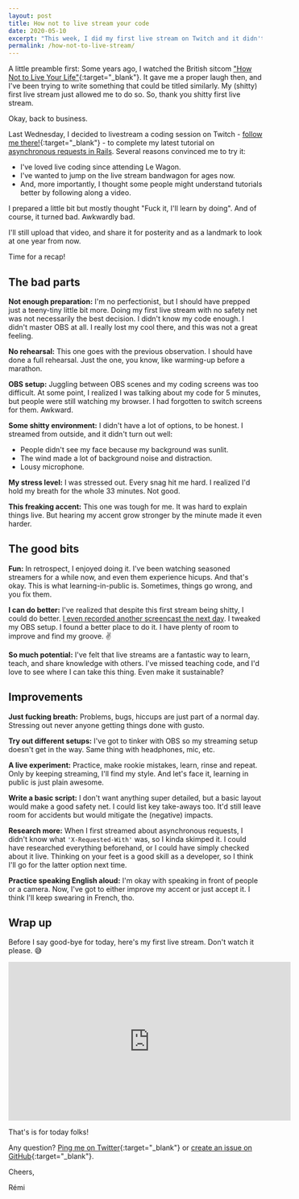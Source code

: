 ```yaml
---
layout: post
title: How not to live stream your code
date: 2020-05-10
excerpt: "This week, I did my first live stream on Twitch and it didn't turn out so well (to say the least). Here's a recap of my rookie mistakes, what I liked about it anyway, and what I'm planning on doing."
permalink: /how-not-to-live-stream/
---
```


A little preamble first: Some years ago, I watched the British sitcom ["How Not to Live Your Life"](https://en.wikipedia.org/wiki/How_Not_to_Live_Your_Life){:target="\_blank"}. It gave me a proper laugh then, and I've been trying to write something that could be titled similarly. My (shitty) first live stream just allowed me to do so. So, thank you shitty first live stream.

Okay, back to business.

Last Wednesday, I decided to livestream a coding session on Twitch - [follow me there!](https://www.twitch.tv/merciremi){:target="\_blank"} - to complete my latest tutorial on [asynchronous requests in Rails]({{site.baseurl}}/asynchronous-requests/). Several reasons convinced me to try it:
- I've loved live coding since attending Le Wagon.
- I've wanted to jump on the live stream bandwagon for ages now.
- And, more importantly, I thought some people might understand tutorials better by following along a video.

I prepared a little bit but mostly thought "Fuck it, I'll learn by doing". And of course, it turned bad. Awkwardly bad.

I'll still upload that video, and share it for posterity and as a landmark to look at one year from now.

Time for a recap!

## The bad parts

__Not enough preparation:__ I'm no perfectionist, but I should have prepped just a teeny-tiny little bit more. Doing my first live stream with no safety net was not necessarily the best decision. I didn't know my code enough. I didn't master OBS at all. I really lost my cool there, and this was not a great feeling.

__No rehearsal:__ This one goes with the previous observation. I should have done a full rehearsal. Just the one, you know, like warming-up before a marathon.

__OBS setup:__ Juggling between OBS scenes and my coding screens was too difficult. At some point, I realized I was talking about my code for 5 minutes, but people were still watching my browser. I had forgotten to switch screens for them. Awkward.

__Some shitty environment:__ I didn't have a lot of options, to be honest. I streamed from outside, and it didn't turn out well:
- People didn't see my face because my background was sunlit.
- The wind made a lot of background noise and distraction.
- Lousy microphone.

__My stress level:__ I was stressed out. Every snag hit me hard. I realized I'd hold my breath for the whole 33 minutes. Not good.

__This freaking accent:__ This one was tough for me. It was hard to explain things live. But hearing my accent grow stronger by the minute made it even harder.

## The good bits

__Fun:__ In retrospect, I enjoyed doing it. I've been watching seasoned streamers for a while now, and even them experience hicups. And that's okay. This is what learning-in-public is. Sometimes, things go wrong, and you fix them.

__I can do better:__ I've realized that despite this first stream being shitty, I could do better. [I even recorded another screencast the next day]({{site.baseurl}}/asynchronous-requests/#async-request-screencast). I tweaked my OBS setup. I found a better place to do it. I have plenty of room to improve and find my groove. ✌️

__So much potential:__ I've felt that live streams are a fantastic way to learn, teach, and share knowledge with others. I've missed teaching code, and I'd love to see where I can take this thing. Even make it sustainable?

## Improvements

__Just fucking breath:__ Problems, bugs, hiccups are just part of a normal day. Stressing out never anyone getting things done with gusto.

__Try out different setups:__ I've got to tinker with OBS so my streaming setup doesn't get in the way. Same thing with headphones, mic, etc.

__A live experiment:__ Practice, make rookie mistakes, learn, rinse and repeat. Only by keeping streaming, I'll find my style. And let's face it, learning in public is just plain awesome.

__Write a basic script:__ I don't want anything super detailed, but a basic layout would make a good safety net. I could list key take-aways too. It'd still leave room for accidents but would mitigate the (negative) impacts.

__Research more:__ When I first streamed about asynchronous requests, I didn't know what `'X-Requested-With'` was, so I kinda skimped it. I could have researched everything beforehand, or I could have simply checked about it live. Thinking on your feet is a good skill as a developer, so I think I'll go for the latter option next time.

__Practice speaking English aloud:__ I'm okay with speaking in front of people or a camera. Now, I've got to either improve my accent or just accept it. I think I'll keep swearing in French, tho.

## Wrap up

Before I say good-bye for today, here's my first live stream. Don't watch it please. 😅

<iframe width="560" height="315" src="https://www.youtube.com/embed/CHvA0uzQd9A" frameborder="0" allow="accelerometer; autoplay; encrypted-media; gyroscope; picture-in-picture" allowfullscreen></iframe>

That's is for today folks!

Any question? [Ping me on Twitter](https://twitter.com/mercier_remi){:target="\_blank"} or [create an issue on GitHub](https://github.com/merciremi/remicodes/issues/new){:target="\_blank"}.

Cheers,

Rémi
